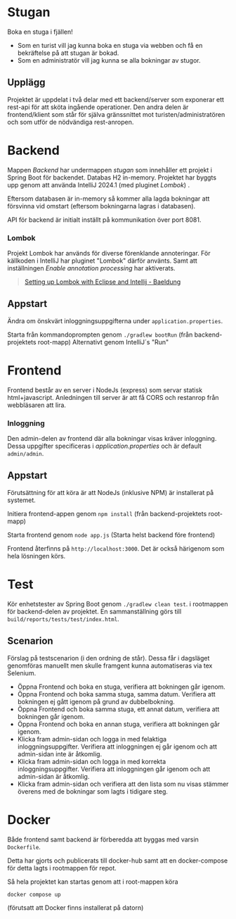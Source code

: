 # Stugan
Boka en stuga i fjällen!
- Som en turist vill jag kunna boka en stuga via webben och få en bekräftelse på att stugan är bokad.
- Som en administratör vill jag kunna se alla bokningar av stugor.

## Upplägg

Projektet är uppdelat i två delar med ett backend/server som exponerar ett rest-api för att sköta ingående operationer. Den andra delen är frontend/klient som står för själva gränssnittet mot turisten/administratören och som utför de nödvändiga rest-anropen.

# Backend

Mappen _Backend_ har undermappen _stugan_ som innehåller ett projekt i Spring Boot för backendet. Databas H2 in-memory. Projektet har byggts upp genom att använda IntelliJ 2024.1 (med pluginet _Lombok_) .

Eftersom databasen är in-memory så kommer alla lagda bokningar att försvinna vid omstart (eftersom bokningarna lagras i databasen).

API för backend är initialt inställt på kommunikation över port 8081.

### Lombok

Projekt Lombok har används för diverse förenklande annoteringar. För källkoden i IntelliJ har pluginet "Lombok" därför använts. Samt att inställningen _Enable annotation processing_ har aktiverats.

> [Setting up Lombok with Eclipse and Intellij - Baeldung](https://www.baeldung.com/lombok-ide) 

## Appstart 
Ändra om önskvärt inloggningsuppgifterna under `application.properties`.

Starta från kommandoprompten genom `./gradlew bootRun` (från backend-projektets root-mapp)
Alternativt genom IntelliJ´s "Run" 

# Frontend

Frontend består av en server i NodeJs (express) som servar statisk html+javascript. Anledningen till server är att få CORS och restanrop från webbläsaren att lira.

### Inloggning

Den admin-delen av frontend där alla bokningar visas kräver inloggning. Dessa uppgifter specificeras i *application.properties* och är default `admin/admin`.

## Appstart

Förutsättning för att köra är att NodeJs (inklusive NPM) är installerat på systemet.

Initiera frontend-appen genom `npm install` (från backend-projektets root-mapp)

Starta frontend genom `node app.js` 
(Starta helst backend före frontend)

Frontend återfinns på `http://localhost:3000`. Det är också härigenom som hela lösningen körs.

# Test

Kör enhetstester av Spring Boot genom `./gradlew clean test`. i rootmappen för backend-delen av projektet. En sammanställning görs till `build/reports/tests/test/index.html`.

## Scenarion

Förslag på testscenarion (i den ordning de står). Dessa får i dagsläget genomföras manuellt men skulle framgent kunna automatiseras via tex Selenium.

- Öppna Frontend och boka en stuga, verifiera att bokningen går igenom.
- Öppna Frontend och boka samma stuga, samma datum. Verifiera att bokningen ej gått igenom på grund av dubbelbokning.
- Öppna Frontend och boka samma stuga,  ett annat datum, verifiera att bokningen går igenom.
- Öppna Frontend och boka en annan stuga, verifiera att bokningen går igenom.
- Klicka fram admin-sidan och logga in med felaktiga inloggningsuppgifter. Verifiera att inloggningen ej går igenom och att admin-sidan inte är åtkomlig.
- Klicka fram admin-sidan och logga in med korrekta inloggningsuppgifter. Verifiera att inloggningen går igenom och att admin-sidan är åtkomlig.
- Klicka fram admin-sidan och verifiera att den lista som nu visas stämmer överens med de bokningar som lagts i tidigare steg.

# Docker

Både frontend samt backend är förberedda att byggas med varsin `Dockerfile`.

Detta har gjorts och publicerats till docker-hub samt att en docker-compose för detta lagts i rootmappen för repot.

Så hela projektet kan startas genom att i root-mappen köra

`docker compose up`

(förutsatt att Docker finns installerat på datorn)
